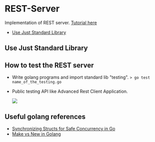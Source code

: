 # REST-Server
Implementation of REST server. [Tutorial here](https://eli.thegreenplace.net/2021/rest-servers-in-go-part-1-standard-library/)

* [Use Just Standard Library](#StandardLib)

## <a name="StandardLib"> Use Just Standard Library </a>

## How to test the REST server
* Write golang programs and import standard lib "testing".
`> go test name_of_the_testing.go`
    
* Public testing API like Advanced Rest Client Application.

    <img src="https://i.imgur.com/UzxI6P9.png">
    

## Useful golang references 
* [Synchronizing Structs for Safe Concurrency in Go](https://bbengfort.github.io/2017/02/synchronizing-structs/)
* [Make vs New in Golang](https://medium.com/d-d-mag/golang-%E7%AD%86%E8%A8%98-make-%E8%88%87-new-%E7%9A%84%E5%B7%AE%E5%88%A5-68b05c7ce016)
